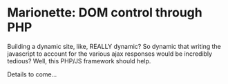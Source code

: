 Marionette: DOM control through PHP
===================================

Building a dynamic site, like, REALLY dynamic? So dynamic that writing the javascript to account for the various ajax responses would be incredibly tedious? Well, this PHP/JS framework should help.

Details to come...
